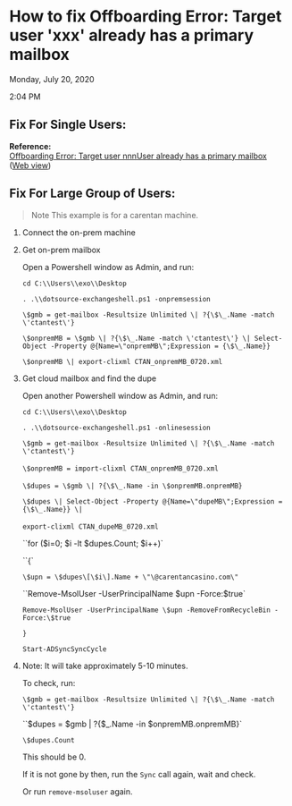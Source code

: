 # How to fix Offboarding Error: Target user \'xxx\' already has a primary mailbox

Monday, July 20, 2020

2:04 PM

## Fix For Single Users:  

**Reference:**  
[Offboarding Error: Target user nnnUser already has a primary mailbox](https://microsoft.sharepoint.com/teams/SRELivesite/Shared%20Documents/%20Migration%20Health%20Infra/Migration%20Health%20Infra/Failure%20Management%20-%20SOPs.one#Offboarding%20Error%20Target%20user%20%27nnnUser%27%20already%20has%20a%20primary&section-id=%7B596DF710-FE29-4DC7-BBF7-874255F6E1B0%7D&page-id=%7BF275AB93-0C47-4B8A-BB2E-2619425BB2D6%7D&end)  
([Web view](https://microsoft.sharepoint.com/teams/SRELivesite/_layouts/OneNote.aspx?id=/teams/SRELivesite/Shared%20Documents/%20Migration%20Health%20Infra/Migration%20Health%20Infra&wd=target%28Failure%20Management%20-%20SOPs.one%7c596DF710-FE29-4DC7-BBF7-874255F6E1B0/Offboarding%20Error:%20Target%20user%20%27nnnUser%27%20already%20has%20a%20primary%7cF275AB93-0C47-4B8A-BB2E-2619425BB2D6/%29))

## Fix For Large Group of Users:  

> Note This example is for a carentan machine\.
>

1. Connect the on-prem machine

2. Get on-prem mailbox

   Open a Powershell window as Admin, and run:

   `cd C:\\Users\\exo\\Desktop`

   `. .\\dotsource-exchangeshell.ps1 -onpremsession`

   `\$gmb = get-mailbox -Resultsize Unlimited \| ?{\$\_.Name -match \'ctantest\'}`

   `\$onpremMB = \$gmb \| ?{\$\_.Name -match \'ctantest\'} \| Select-Object -Property @{Name=\"onpremMB\";Expression = {\$\_.Name}}`

   `\$onpremMB \| export-clixml CTAN_onpremMB_0720.xml`

3. Get cloud mailbox and find the dupe

   Open another Powershell window as Admin, and run:

    `cd C:\\Users\\exo\\Desktop`

    `. .\\dotsource-exchangeshell.ps1 -onlinesession`

   `\$gmb = get-mailbox -Resultsize Unlimited \| ?{\$\_.Name -match \'ctantest\'}`

   `\$onpremMB = import-clixml CTAN_onpremMB_0720.xml` 

   `\$dupes = \$gmb \| ?{\$\_.Name -in \$onpremMB.onpremMB}` 

   `\$dupes \| Select-Object -Property @{Name=\"dupeMB\";Expression = {\$\_.Name}} \|`

   `export-clixml CTAN_dupeMB_0720.xml` 

   ``for (\$i=0; \$i -lt \$dupes.Count; \$i++)`

   ``{`

   `\$upn = \$dupes\[\$i\].Name + \"\@carentancasino.com\"`

   ``Remove-MsolUser -UserPrincipalName \$upn -Force:\$true`

   `Remove-MsolUser -UserPrincipalName \$upn -RemoveFromRecycleBin -Force:\$true`

   `}`

   `Start-ADSyncSyncCycle`

4. Note: It will take approximately 5-10 minutes.

   To check, run:

   `\$gmb = get-mailbox -Resultsize Unlimited \| ?{\$\_.Name -match \'ctantest\'}`

   ``\$dupes = \$gmb \| ?{\$\_.Name -in \$onpremMB.onpremMB}` 

   `\$dupes.Count`

   This should be 0.

   If it is not gone by then, run the `Sync` call again, wait and check. 

   Or run  `remove-msoluser` again.

 

